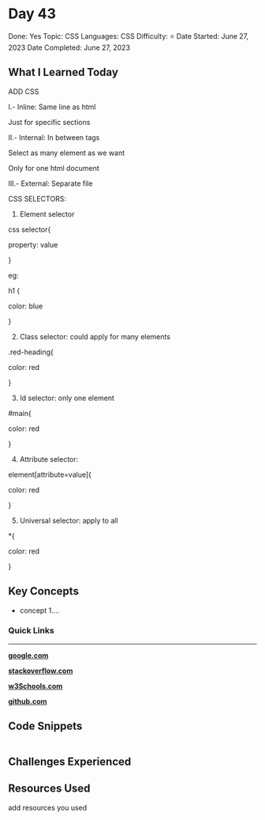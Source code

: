 # Day 43

Done: Yes
Topic: CSS
Languages: CSS
Difficulty: ⭐
Date Started: June 27, 2023
Date Completed: June 27, 2023

## What I Learned Today

ADD CSS

I.- Inline: Same line as html

Just for specific sections

<tag style=”css”/>

II.- Internal: In between tags

Select as many element as we want

Only for one html document

<style>css</style>

III.- External: Separate file

<link rel=”relationship” href=”./style.css”/>

CSS SELECTORS:

1) Element selector

css selector{

property: value

}

eg:

h1 {

color: blue

}

2) Class selector: could apply for many elements

.red-heading{

color: red

}

3) Id selector: only one element

#main{

color: red

}

4) Attribute selector:

element[attribute=value]{

color: red

}

5) Universal selector: apply to all

*{

color: red

}

## Key Concepts

- concept 1....

### Quick Links

---

[**google.com**](http://www.google.com)

[**stackoverflow.com**](http://www.stackoverflow.com)

[**w3Schools.com**](https://www.w3schools.com/)

[**github.com**](https://github.com/)

## Code Snippets

```python

```

## Challenges Experienced

## Resources Used

add resources you used